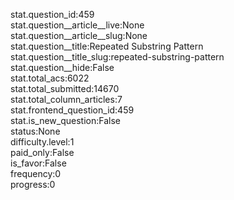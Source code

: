 stat.question_id:459  
stat.question__article__live:None  
stat.question__article__slug:None  
stat.question__title:Repeated Substring Pattern  
stat.question__title_slug:repeated-substring-pattern  
stat.question__hide:False  
stat.total_acs:6022  
stat.total_submitted:14670  
stat.total_column_articles:7  
stat.frontend_question_id:459  
stat.is_new_question:False  
status:None  
difficulty.level:1  
paid_only:False  
is_favor:False  
frequency:0  
progress:0  
